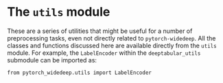 # The ``utils`` module


These are a series of utilities that might be useful for a number of
preprocessing tasks, even not directly related to ``pytorch-widedeep``. All
the classes and functions discussed here are available directly from the
``utils`` module. For example, the ``LabelEncoder`` within the
``deeptabular_utils`` submodule can be imported as:

```
from pytorch_widedeep.utils import LabelEncoder
```
